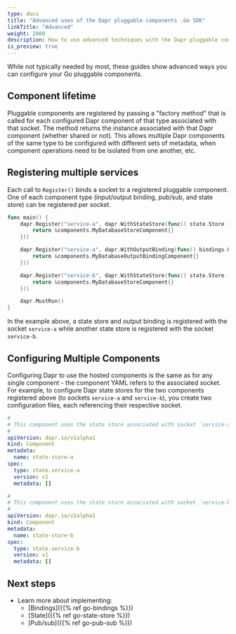 ```yaml
---
type: docs
title: "Advanced uses of the Dapr pluggable components .Go SDK"
linkTitle: "Advanced"
weight: 2000
description: How to use advanced techniques with the Dapr pluggable components Go SDK
is_preview: true
---
```


While not typically needed by most, these guides show advanced ways you can configure your Go pluggable components.

## Component lifetime

Pluggable components are registered by passing a "factory method" that is called for each configured Dapr component of that type associated with that socket. The method returns the instance associated with that Dapr component (whether shared or not). This allows multiple Dapr components of the same type to be configured with different sets of metadata, when component operations need to be isolated from one another, etc.

## Registering multiple services

Each call to `Register()` binds a socket to a registered pluggable component. One of each component type (input/output binding, pub/sub, and state store) can be registered per socket.

```go
func main() {
	dapr.Register("service-a", dapr.WithStateStore(func() state.Store {
		return &components.MyDatabaseStoreComponent{}
	}))

	dapr.Register("service-a", dapr.WithOutputBinding(func() bindings.OutputBinding {
		return &components.MyDatabaseOutputBindingComponent{}
	}))

	dapr.Register("service-b", dapr.WithStateStore(func() state.Store {
		return &components.MyDatabaseStoreComponent{}
	}))

	dapr.MustRun()
}
```

In the example above, a state store and output binding is registered with the socket `service-a` while another state store is registered with the socket `service-b`.

## Configuring Multiple Components

Configuring Dapr to use the hosted components is the same as for any single component - the component YAML refers to the associated socket. For example, to configure Dapr state stores for the two components registered above (to sockets `service-a` and `service-b`), you create two configuration files, each referencing their respective socket. 

```yaml
#
# This component uses the state store associated with socket `service-a`
#
apiVersion: dapr.io/v1alpha1
kind: Component
metadata:
  name: state-store-a
spec:
  type: state.service-a
  version: v1
  metadata: []
```

```yaml
#
# This component uses the state store associated with socket `service-b`
#
apiVersion: dapr.io/v1alpha1
kind: Component
metadata:
  name: state-store-b
spec:
  type: state.service-b
  version: v1
  metadata: []
```

## Next steps
- Learn more about implementing:
  - [Bindings]({{% ref go-bindings %}})
  - [State]({{% ref go-state-store %}})
  - [Pub/sub]({{% ref go-pub-sub %}})

